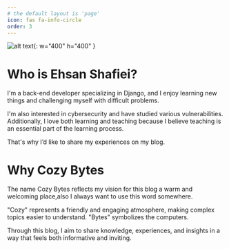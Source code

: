 ```yaml
---
# the default layout is 'page'
icon: fas fa-info-circle
order: 3
---
```

![alt text](/assets/lib/profile.jpeg){: w="400" h="400" }

# Who is Ehsan Shafiei?
I'm a back-end developer specializing in Django, and I enjoy learning new things and challenging myself with difficult problems.

I'm also interested in cybersecurity and have studied various vulnerabilities. Additionally, I love both learning and teaching because I believe teaching is an essential part of the learning process.

That's why I’d like to share my experiences on my blog.

# Why Cozy Bytes
The name Cozy Bytes reflects my vision for this blog a warm and welcoming place,also I always want to use this word somewhere.

"Cozy" represents a friendly and engaging atmosphere, making complex topics easier to understand.
"Bytes" symbolizes the computers.

Through this blog, I aim to share knowledge, experiences, and insights in a way that feels both informative and inviting.
